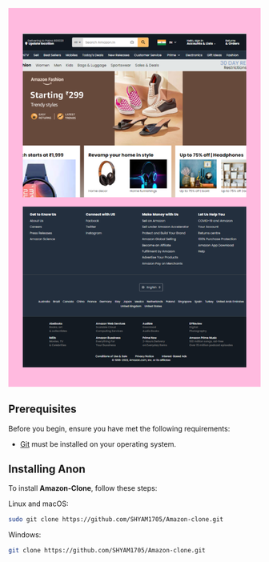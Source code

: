 ![Preview Img](preview_image/preview.png)

## Prerequisites

Before you begin, ensure you have met the following requirements:

* [Git](https://git-scm.com/downloads "Download Git") must be installed on your operating system.

## Installing Anon

To install **Amazon-Clone**, follow these steps:

Linux and macOS:

```bash
sudo git clone https://github.com/SHYAM1705/Amazon-clone.git
```

Windows:

```bash
git clone https://github.com/SHYAM1705/Amazon-clone.git
```
